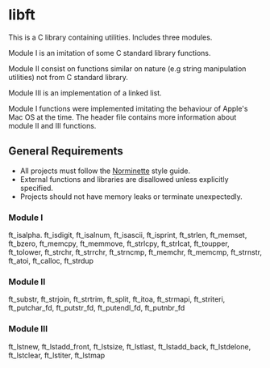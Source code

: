 # libft

This is a C library containing utilities. Includes three modules.

Module I is an imitation of some C standard library functions. 

Module II consist on functions similar on nature (e.g string manipulation utilities) not from C standard library.

Module III is an implementation of a linked list.

Module I functions were implemented imitating the behaviour of Apple's Mac OS at the time. The header file contains more information about module II and III functions. 

## General Requirements  

- All projects must follow the [Norminette](https://github.com/42School/norminette) style guide.
- External functions and libraries are disallowed unless explicitly specified.
- Projects should not have memory leaks or terminate unexpectedly.

### Module I

ft_isalpha. ft_isdigit, ft_isalnum, ft_isascii, ft_isprint, ft_strlen, ft_memset, ft_bzero, ft_memcpy, ft_memmove, ft_strlcpy, ft_strlcat, ft_toupper, ft_tolower, ft_strchr, ft_strrchr, ft_strncmp, ft_memchr, ft_memcmp, ft_strnstr, ft_atoi, ft_calloc, ft_strdup

### Module II

ft_substr, ft_strjoin, ft_strtrim, ft_split, ft_itoa, ft_strmapi, ft_striteri, ft_putchar_fd, ft_putstr_fd, ft_putendl_fd, ft_putnbr_fd

### Module III

ft_lstnew, ft_lstadd_front, ft_lstsize, ft_lstlast, ft_lstadd_back, ft_lstdelone, ft_lstclear, ft_lstiter, ft_lstmap
